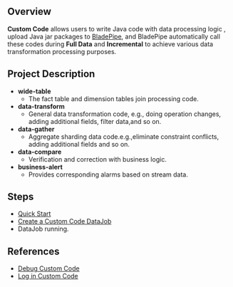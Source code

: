 ## Overview

**Custom Code** allows users to write Java code with data processing logic , upload Java jar packages
to [BladePipe](https://www.bladepipe.com/), and BladePipe automatically call these codes during **Full Data** and **Incremental** to achieve various data transformation processing purposes.

## Project Description

- **wide-table**
    - The fact table and dimension tables join processing code.
- **data-transform**
    - General data transformation code, e.g., doing operation changes, adding additional fields, filter data,and so on.
- **data-gather**
    - Aggregate sharding data code.e.g.,eliminate constraint conflicts, adding additional fields and so on.
- **data-compare**
    - Verification and correction with business logic.
- **business-alert**
    - Provides corresponding alarms based on stream data.

## Steps

- [Quick Start](https://doc.bladepipe.com/quick/quick_start)
- [Create a Custom Code DataJob](https://doc.bladepipe.com/operation/job_manage/create_job/create_process_job)
- DataJob running.

## References

- [Debug Custom Code](https://doc.bladepipe.com/operation/job_manage/job_op/debug_customer_code)
- [Log in Custom Code](https://doc.bladepipe.com/operation/job_manage/job_op/log_in_customer_code)

